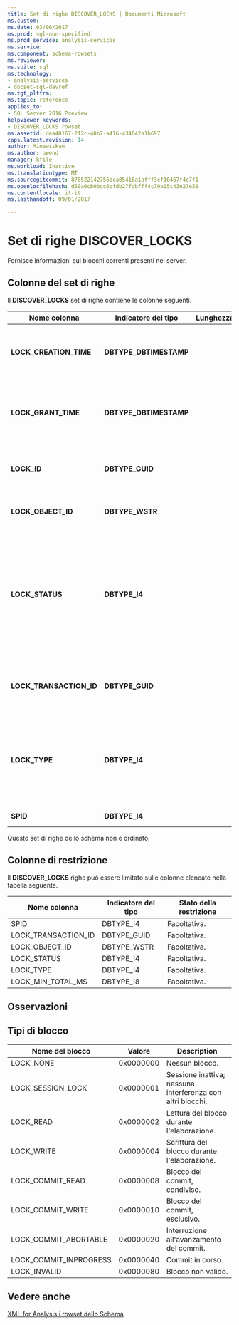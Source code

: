 ```yaml
---
title: Set di righe DISCOVER_LOCKS | Documenti Microsoft
ms.custom: 
ms.date: 03/06/2017
ms.prod: sql-non-specified
ms.prod_service: analysis-services
ms.service: 
ms.component: schema-rowsets
ms.reviewer: 
ms.suite: sql
ms.technology:
- analysis-services
- docset-sql-devref
ms.tgt_pltfrm: 
ms.topic: reference
applies_to:
- SQL Server 2016 Preview
helpviewer_keywords:
- DISCOVER_LOCKS rowset
ms.assetid: dea48167-212c-40b7-a416-434042a1b697
caps.latest.revision: 14
author: Minewiskan
ms.author: owend
manager: kfile
ms.workload: Inactive
ms.translationtype: MT
ms.sourcegitcommit: 876522142756bca05416a1afff3cf10467f4c7f1
ms.openlocfilehash: d50a6cb0bdc6bfdb27fdbfff4c79b25c43e27e58
ms.contentlocale: it-it
ms.lasthandoff: 09/01/2017

---
```

# <a name="discoverlocks-rowset"></a>Set di righe DISCOVER_LOCKS
  Fornisce informazioni sui blocchi correnti presenti nel server.  
  
## <a name="rowset-columns"></a>Colonne del set di righe  
 Il **DISCOVER_LOCKS** set di righe contiene le colonne seguenti.  
  
|Nome colonna|Indicatore del tipo|Lunghezza|Description|  
|-----------------|--------------------|------------|-----------------|  
|**LOCK_CREATION_TIME**|**DBTYPE_DBTIMESTAMP**||L'ora UTC del server al momento della richiesta del blocco.|  
|**LOCK_GRANT_TIME**|**DBTYPE_DBTIMESTAMP**||L'ora UTC del server nel momento in cui è stato concesso il blocco sulla risorsa.|  
|**LOCK_ID**|**DBTYPE_GUID**||Identificatore univoco del blocco espresso come GUID.|  
|**LOCK_OBJECT_ID**|**DBTYPE_WSTR**||Identificatore univoco dell'oggetto bloccato.|  
|**LOCK_STATUS**|**DBTYPE_I4**||Stato del blocco:<br /><br /> 0 indica che il blocco è in attesa di essere applicato all'oggetto.<br /><br /> 1 indica che il blocco è stato concesso.|  
|**LOCK_TRANSACTION_ID**|**DBTYPE_GUID**||Identificatore univoco della transazione espresso come GUID.|  
|**LOCK_TYPE**|**DBTYPE_I4**||Maschera di bit dei tipi di blocco. Per ulteriori informazioni, vedere la sezione Osservazioni di questo argomento.|  
|**SPID**|**DBTYPE_I4**||ID della sessione.|  
  
 Questo set di righe dello schema non è ordinato.  
  
## <a name="restriction-columns"></a>Colonne di restrizione  
 Il **DISCOVER_LOCKS** righe può essere limitato sulle colonne elencate nella tabella seguente.  
  
|Nome colonna|Indicatore del tipo|Stato della restrizione|  
|-----------------|--------------------|-----------------------|  
|SPID|DBTYPE_I4|Facoltativa.|  
|LOCK_TRANSACTION_ID|DBTYPE_GUID|Facoltativa.|  
|LOCK_OBJECT_ID|DBTYPE_WSTR|Facoltativa.|  
|LOCK_STATUS|DBTYPE_I4|Facoltativa.|  
|LOCK_TYPE|DBTYPE_I4|Facoltativa.|  
|LOCK_MIN_TOTAL_MS|DBTYPE_I8|Facoltativa.|  
  
## <a name="remarks"></a>Osservazioni  
  
## <a name="lock-types"></a>Tipi di blocco  
  
|Nome del blocco|Valore|Description|  
|---------------|-----------|-----------------|  
|LOCK_NONE|0x0000000|Nessun blocco.|  
|LOCK_SESSION_LOCK|0x0000001|Sessione inattiva; nessuna interferenza con altri blocchi.|  
|LOCK_READ|0x0000002|Lettura del blocco durante l'elaborazione.|  
|LOCK_WRITE|0x0000004|Scrittura del blocco durante l'elaborazione.|  
|LOCK_COMMIT_READ|0x0000008|Blocco del commit, condiviso.|  
|LOCK_COMMIT_WRITE|0x0000010|Blocco del commit, esclusivo.|  
|LOCK_COMMIT_ABORTABLE|0x0000020|Interruzione all'avanzamento del commit.|  
|LOCK_COMMIT_INPROGRESS|0x0000040|Commit in corso.|  
|LOCK_INVALID|0x0000080|Blocco non valido.|  
  
## <a name="see-also"></a>Vedere anche  
 [XML for Analysis i rowset dello Schema](../../../analysis-services/schema-rowsets/xml/xml-for-analysis-schema-rowsets.md)  
  
  

